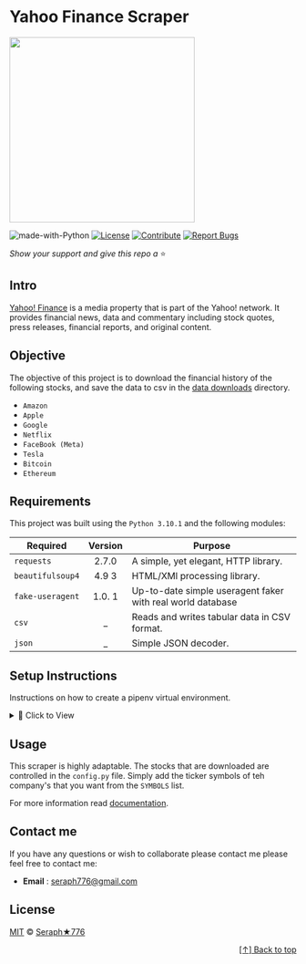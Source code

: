 <div id="home" align="left">

# Yahoo Finance Scraper

<img src="https://user-images.githubusercontent.com/72005563/204069209-5e364554-511a-45b7-8199-8a0bdbe490e7.png" width="325">


![made-with-Python](https://img.shields.io/badge/Python-blue?&logo=python&logoColor=yellow&label=Built%20with&style=flat&labelColor=black)
[![License](https://img.shields.io/github/license/seraph776/seraph776?logo=github&color=green&labelColor=black)](https://github.com/seraph776/yahoo-finance-scraper/blob/main/contributing.md) [![Contribute](https://img.shields.io/badge/Contribute-black?&logo=github&logoColor=black&label=&flat&labelColor=yellow)](https://github.com/seraph776/yahoo-finance-scraper/blob/main/contributing.md) [![Report Bugs](https://img.shields.io/badge/Report%20Bugz-black?&logo=github&logoColor=black&label=&flat&labelColor=red)](https://github.com/seraph776/yahoo-finance-scraper/issues/new/choose)

_Show your support and give this repo a_ ⭐


  
</div>


## Intro

[Yahoo! Finance](https://finance.yahoo.com/) is a media property that is part of the Yahoo! network. It provides financial news, data and commentary including stock quotes, press releases, financial reports, and original content.

## Objective

The objective of this project is to download the financial history of the following stocks, and save the data to csv in
the [data downloads](https://github.com/seraph776/yahoo-finance-scraper/tree/main/app/data) directory. 

- `Amazon`
- `Apple`
- `Google`
- `Netflix`
- `FaceBook (Meta)`
- `Tesla`
- `Bitcoin`
- `Ethereum`


## Requirements

This project was built using the `Python 3.10.1` and the following modules: 

| Required         | Version | Purpose                                                    |
|------------------|:-------:|------------------------------------------------------------|
| `requests`       |  2.7.0  | A simple, yet elegant, HTTP library.                       | 
| `beautifulsoup4` |  4.9 3  | HTML/XMl processing library.                               | 
| `fake-useragent` | 1.0. 1  | Up-to-date simple useragent faker with real world database | 
| `csv`            |    _    | Reads and writes tabular data in CSV format.               | 
| `json`           |    _    | Simple JSON decoder.                                       | 



## Setup Instructions 
Instructions on how to create a pipenv virtual environment.

<details>
<summary>🎯 Click to View </summary>

1. Download [zip file](https://github.com/seraph776/yahoo-finance-scraper/archive/refs/heads/main.zip) 
2. Extract zip files
3. Change directory into projectFolder:

```
$ cd projectFolder
```

4. Install from Pipfile:

```
$ pipenv install  
```

5. Run the application from within virtual environment:

```
$ pipenv run python app/main.py
```

</details>




## Usage


This scraper is highly adaptable. The stocks that are downloaded are controlled in the `config.py` file. Simply add the ticker symbols of teh company's 
that you want from the `SYMBOLS` list.  

For more information read [documentation](https://github.com/seraph776/yahoo-finance-scraper).


## Contact me

If you have any questions or wish to collaborate please contact me please feel free to contact me:  
- **Email** : [seraph776@gmail.com](mailto:seraph776@gmail.com)


## License 

[MIT](https://github.com/seraph776/seraph776/blob/main/LICENSE) © [Seraph★776](https://github.com/seraph776) 


<div align="right">

[[↑] Back to top](#home)

</div>  
